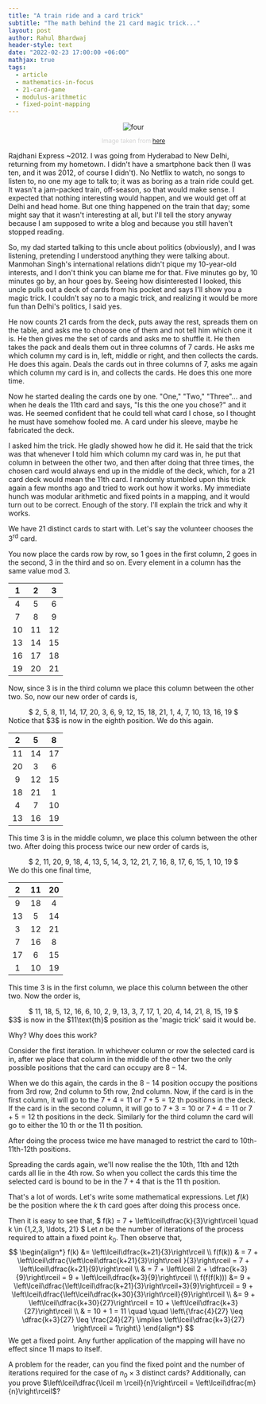 ```yaml
---
title: "A train ride and a card trick"
subtitle: "The math behind the 21 card magic trick..."
layout: post
author: Rahul Bhardwaj
header-style: text
date: "2022-02-23 17:00:00 +06:00"
mathjax: true
tags:
  - article
  - mathematics-in-focus
  - 21-card-game
  - modulus-arithmetic
  - fixed-point-mapping
---
```


<center>
<div>
  <img src="/blog/media/post/2022-02-23-train-ride_img.jpeg" alt="four">

  <p style="color:#D3D3D3;font-size:12px;" >Image taken from <a href="https://mathsmartinthomas.wordpress.com/">here</a> </p>
</div>
</center>



Rajdhani Express ~2012. I was going from Hyderabad to New Delhi, returning from my hometown. I didn't have a smartphone back then (I was ten, and it was 2012, of course I didn't). No Netflix to watch, no songs to listen to, no one my age to talk to; it was as boring as a train ride could get. It wasn't a jam-packed train, off-season, so that would make sense. I expected that nothing interesting would happen, and we would get off at Delhi and head home. But one thing happened on the train that day; some might say that it wasn't interesting at all, but I'll tell the story anyway because I am supposed to write a blog and because you still haven't stopped reading.

So, my dad started talking to this uncle about politics (obviously), and I was listening, pretending I understood anything they were talking about. Manmohan Singh's international relations didn't pique my 10-year-old interests, and I don't think you can blame me for that. Five minutes go by, 10 minutes go by, an hour goes by. Seeing how disinterested I looked, this uncle pulls out a deck of cards from his pocket and says I'll show you a magic trick. I couldn't say no to a magic trick, and realizing it would be more fun than Delhi's politics, I said yes. 

He now counts 21 cards from the deck, puts away the rest, spreads them on the table, and asks me to choose one of them and not tell him which one it is. He then gives me the set of cards and asks me to shuffle it. He then takes the pack and deals them out in three columns of 7 cards. He asks me which column my card is in, left, middle or right, and then collects the cards. He does this again. Deals the cards out in three columns of 7, asks me again which column my card is in, and collects the cards. He does this one more time.

Now he started dealing the cards one by one. "One," "Two," "Three"... and when he deals the 11th card and says, "Is this the one you chose?" and it was. He seemed confident that he could tell what card I chose, so I thought he must have somehow fooled me. A card under his sleeve, maybe he fabricated the deck. 

I asked him the trick. He gladly showed how he did it. He said that the trick was that whenever I told him which column my card was in, he put that column in between the other two, and then after doing that three times, the chosen card would always end up in the middle of the deck, which, for a 21 card deck would mean the 11th card.
I randomly stumbled upon this trick again a few months ago and tried to work out how it works. My immediate hunch was modular arithmetic and fixed points in a mapping, and it would turn out to be correct.
Enough of the story. I'll explain the trick and why it works.

We have 21 distinct cards to start with. Let's say the volunteer chooses the $3^{\text{rd}}$ card. 

You now place the cards row by row, so 1 goes in the first column, 2 goes in the second, 3 in the third and so on. Every element in a column has the same value $\text{mod}\ 3$.

|  1   |  2   |  3   |
| :--: | :--: | :--: |
|  4   |  5   |  6   |
|  7   |  8   |  9   |
|  10  |  11  |  12  |
|  13  |  14  |  15  |
|  16  |  17  |  18  |
|  19  |  20  |  21  |

Now, since $3$ is in the third column we place this column between the other two. So, now our new order of cards is,
<center>
$
2, 5, 8, 11, 14, 17, 20, 3, 6, 9, 12, 15, 18, 21, 1, 4, 7, 10, 13, 16, 19
$
</center>
Notice that $3$ is now in the eighth position. We do this again.

|  2   |  5   |  8   |
| :--: | :--: | :--: |
|  11  |  14  |  17  |
|  20  |  3   |  6   |
|  9   |  12  |  15  |
|  18  |  21  |  1   |
|  4   |  7   |  10  |
|  13  |  16  |  19  |

This time $3$ is in the middle column, we place this column between the other two. After doing this process twice our new order of cards is,
<center>
$
2, 11, 20, 9, 18, 4, 13, 5, 14, 3, 12, 21, 7, 16, 8, 17, 6, 15, 1, 10, 19
$
</center>
We do this one final time,

|  2   |  11  |  20  |
| :--: | :--: | :--: |
|  9   |  18  |  4   |
|  13  |  5   |  14  |
|  3   |  12  |  21  |
|  7   |  16  |  8   |
|  17  |  6   |  15  |
|  1   |  10  |  19  |

This time $3$ is in the first column, we place this column between the other two. Now the order is, 
<center>
$
11, 18, 5, 12, 16, 6, 10, 2, 9, 13, 3, 7, 17, 1, 20, 4, 14, 21, 8, 15, 19
$
</center>
$3$ is now in the $11\text{th}$ position as the 'magic trick' said it would be.

Why? Why does this work?

Consider the first iteration. In whichever column or row the selected card is in, after we place that column in the middle of the other two the only possible positions that the card can occupy are $8 - 14$.    

When we do this again, the cards in the $8-14$ position occupy the positions from 3rd row, 2nd column to 5th row, 2nd column. Now, if the card is in the first column, it will go to the $7+4 = 11$ or $7+5 = 12$ th positions in the deck. If the card is in the second column, it will go to $7+3 =10$ or $7+4=11$ or $7+5 = 12$ th positions in the deck. Similarly for the third column the card will go to either the $10$ th or the $11$ th position.

After doing the process twice me have managed to restrict the card to 10th-11th-12th positions. 

Spreading the cards again, we'll now realise the the 10th, 11th and 12th cards all lie in the 4th row. So when you collect the cards this time the selected card is bound to be in the $7+4$ that is the $11$ th position.

That's a lot of words. Let's write some mathematical expressions. Let $f(k)$ be the position where the $k$ th card goes after doing this process once.

Then it is easy to see that,
$
f(k) = 7 + \left\lceil\dfrac{k}{3}\right\rceil \quad k \in \{1,2,3, \ldots, 21\}
$
Let $n$ be the number of iterations of the process required to attain a fixed point $k_0$. Then observe that,
$$
\begin{align*}
f(k) &= \left\lceil\dfrac{k+21}{3}\right\rceil \\
f(f(k)) & = 7 + \left\lceil\dfrac{\left\lceil\dfrac{k+21}{3}\right\rceil }{3}\right\rceil 
 = 7 + \left\lceil\dfrac{k+21}{9}\right\rceil \\ 
& = 7 + \left\lceil 2 + \dfrac{k+3}{9}\right\rceil
= 9 + \left\lceil\dfrac{k+3}{9}\right\rceil \\
f(f(f(k))) &= 9 + \left\lceil\dfrac{\left\lceil\dfrac{k+21}{3}\right\rceil+3}{9}\right\rceil
= 9 + \left\lceil\dfrac{\left\lceil\dfrac{k+30}{3}\right\rceil}{9}\right\rceil \\
&= 9 + \left\lceil\dfrac{k+30}{27}\right\rceil = 10 + \left\lceil\dfrac{k+3}{27}\right\rceil \\ 
& = 10 + 1 = 11 \quad \quad \left\{\frac{4}{27} \leq \dfrac{k+3}{27} \leq \frac{24}{27} \implies \left\lceil\dfrac{k+3}{27} \right\rceil = 1\right\}
\end{align*}
$$
We get a fixed point. Any further application of the mapping will have no effect since $11$ maps to itself. 

A problem for the reader, can you find the fixed point and the number of iterations required for the case of $n_0\times3$ distinct cards? Additionally, can you prove  $\left\lceil\dfrac{\lceil m \rceil}{n}\right\rceil = \left\lceil\dfrac{m}{n}\right\rceil$?